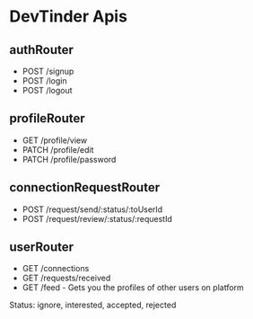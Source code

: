 # DevTinder Apis

## authRouter

- POST /signup
- POST /login
- POST /logout

## profileRouter

- GET /profile/view
- PATCH /profile/edit
- PATCH /profile/password

## connectionRequestRouter

- POST /request/send/:status/:toUserId
- POST /request/review/:status/:requestId

## userRouter

- GET /connections
- GET /requests/received
- GET /feed - Gets you the profiles of other users on platform

Status: ignore, interested, accepted, rejected
